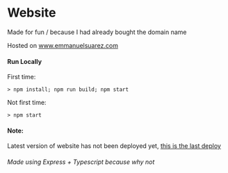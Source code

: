# Website

Made for fun / because I had already bought the domain name

Hosted on www.emmanuelsuarez.com

#### Run Locally
First time:
```
> npm install; npm run build; npm start
```
Not first time:
```
> npm start
```

#### Note:
Latest version of website has not been deployed yet, [this is the last deploy](https://github.com/emmanueljs1/website/tree/4e7bbcc458dd5638a9edbfa669d86f88ef411879)

###### Made using Express + Typescript because why not
